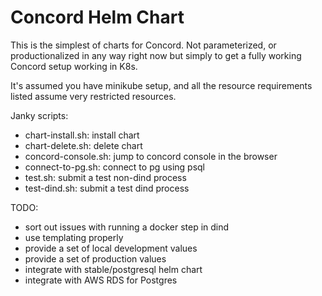 # Concord Helm Chart

This is the simplest of charts for Concord. Not parameterized, or productionalized in any way right now but simply to get a fully working Concord setup working in K8s.

It's assumed you have minikube setup, and all the resource requirements listed assume very restricted resources.

Janky scripts:
- chart-install.sh: install chart
- chart-delete.sh: delete chart
- concord-console.sh: jump to concord console in the browser
- connect-to-pg.sh: connect to pg using psql
- test.sh: submit a test non-dind process
- test-dind.sh: submit a test dind process


TODO:
- sort out issues with running a docker step in dind
- use templating properly
- provide a set of local development values
- provide a set of production values
- integrate with stable/postgresql helm chart
- integrate with AWS RDS for Postgres
